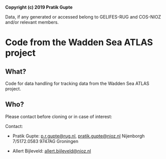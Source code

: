 **Copyright (c) 2019 Pratik Gupte**

Data, if any generated or accessed belong to GELIFES-RUG and COS-NIOZ and/or relevant members.

# Code from the Wadden Sea ATLAS project

## What?

Code for data handling for tracking data from the Wadden Sea ATLAS project.

## Who?

Please contact before cloning or in case of interest:

Contact:
- Pratik Gupte: p.r.gupte@rug.nl, pratik.gupte@nioz.nl
  Nijenborgh 7/5172.0583 9747AG Groningen

- Allert Bijleveld: allert.bijleveld@nioz.nl
